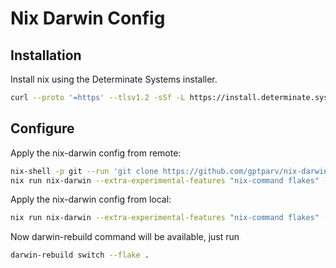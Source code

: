 # Nix Darwin Config

## Installation

Install nix using the Determinate Systems installer.

```bash {"name":"Nix Install"}
curl --proto '=https' --tlsv1.2 -sSf -L https://install.determinate.systems/nix | sh -s -- install --determinate
```

## Configure

Apply the nix-darwin config from remote:

```bash
nix-shell -p git --run 'git clone https://github.com/gptparv/nix-darwin-config.git ~/nix-config'
nix run nix-darwin --extra-experimental-features "nix-command flakes" -- switch --flake ~/nix-config
```

Apply the nix-darwin config from local:

```bash
nix run nix-darwin --extra-experimental-features "nix-command flakes" -- switch --flake .
```

Now darwin-rebuild command will be available, just run

```bash
darwin-rebuild switch --flake .
```
